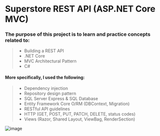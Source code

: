 # Superstore REST API (ASP.NET Core MVC)

### The purpose of this project is to learn and practice concepts related to:
> - Building a REST API
> - .NET Core
> - MVC Architectural Pattern
> - C#
#### More specifically, I used the following:
> - Dependency injection
> - Repository design pattern
> - SQL Server Express & SQL Database
> - Entity Framework Core O/RM (DBContext, Migration)
> - RESTful API guidelines
> - HTTP (GET, POST, PUT, PATCH, DELETE, status codes)
> - Views (Razor, Shared Layout, ViewBag, RenderSection)

![image](https://github.com/EddieLin1/Superstore-ASP.NET-MVC/blob/e0bcda364e17dff99e8eff504a8b724987f120aa/MvcStore/img/buy%20page.PNG)
